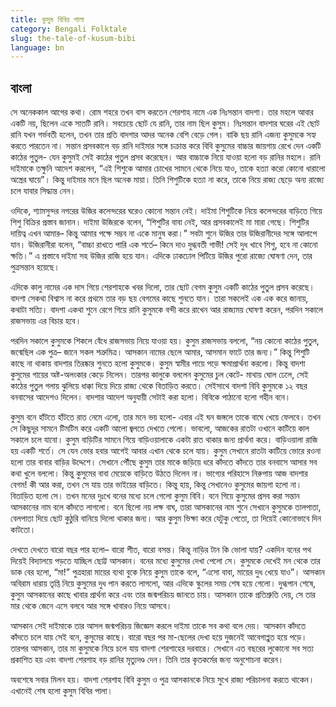 ```yaml
---
title: কুসুম বিবির পালা
category: Bengali Folktale
slug: the-tale-of-kusum-bibi
language: bn
---
```


## বাংলা

সে অনেককাল আগের কথা। রোম শহরে তখন বাস করতেন শেরশাহ নামে এক নিঃসন্তান বাদশা। তার মহলে আবার একটি নয়, ছিলেন একে সাতটি রানি। সবচেয়ে ছোট যে রানি, তার নাম ছিল কুসুম। নিঃসন্তান বাদশার ঘরের এই ছোট রানি যখন গর্ভবতী হলেন, তখন তার প্রতি বাদশার আদর অনেক বেশি বেড়ে গেল। বাকি ছয় রানি এজন্য কুসুমকে সহ্য করতে পারতেন না। সন্তান প্রসবকালে বড় রানি দাইমার সঙ্গে চক্রান্ত করে বিবি কুসুমের বাচ্চার জায়গায় রেখে দেন একটি কাঠের পুতুল- যেন কুসুমই সেই কাঠের পুতুল প্রসব করেছেন। আর বাচ্চাকে নিয়ে যাওয়া হলো বড় রানির মহলে। রানি দাইমাকে তক্ষুনি আদেশ করলেন, “এই শিশুকে আমার চোখের সামনে থেকে নিয়ে যাও, তাকে হত্যা করো কোনো ধারালো অস্ত্রের ঘায়ে”। কিন্তু দাইমার মনে ছিল অনেক মায়া। তিনি শিশুটিকে হত্যা না করে, তাকে নিয়ে রাজ্য ছেড়ে অন্য রাজ্যে চলে যাবার সিদ্ধান্ত নেন।

ওদিকে, শ্যামসুন্দর নগরের উজির কলেন্দরের ঘরেও কোনো সন্তান নেই। দাইমা শিশুটিকে নিয়ে কলেন্দরের বাড়িতে গিয়ে শিশু বিক্রির প্রস্তাব জানান। দাইমা উজিরকে বলেন, “শিশুটির বাবা নেই, আর প্রসবকালেই মা মারা গেছে। শিশুটির দায়িত্ব এখন আমার– কিন্তু আমার পক্ষে সম্ভব না একে মানুষ করা।” সবটা শুনে উজির তার উজিরানীদের সঙ্গে আলাপে যান। উজিরানীরা বলেন, “বাচ্চা রাখতে পারি এক শর্তে– কিনে দাও দুগ্ধবতী গাভী! সেই দুধ খাবে শিশু, হবে না কোনো ক্ষতি।” এ প্রস্তাবে দাইমা সহ উজির রাজি হয়ে যান। এদিকে ঢাকঢোল পিটিয়ে উজির পুরো রাজ্যে ঘোষণা দেন, তার পুত্রসন্তান হয়েছে।

এদিকে কালু নামের এক দাস গিয়ে শেরশাহকে খবর দিলো, তার ছোট বেগম কুসুম একটি কাঠের পুতুল প্রসব করেছে। বাদশা সেকথা বিশ্বাস না করে প্রথমে তার বড় ছয় বেগমের কাছে শুনতে যান। তারা সকলেই এক এক করে জানায়, কথাটা সত্যি। বাদশা একথা শুনে রেগে গিয়ে রানি কুসুমকে বন্দী করে রাখেন আর রাজ্যময় ঘোষণা করেন, পরদিন সকালে রাজসভায় এর বিচার হবে।

পরদিন সকালে কুসুমকে শিকলে বেঁধে রাজসভায় নিয়ে যাওয়া হয়। কুসুম রাজসভায় বললো, “নয় কোনো কাঠের পুতুল, জন্মেছিল এক পুত্র– জানে সকল শত্রুমিত্র। আসকান নামের ছেলে আমার, আসমান ফাটে তার জন্য।” কিন্তু শিশুটি কাছে না থাকায় বাদশার তিরষ্কার শুনতে হলো কুসুমকে। কুসুম স্বামীর পায়ে পড়ে ক্ষমাপ্রার্থনা করলো। কিন্তু বাদশা কুসুমের গায়ের অষ্ট-অলংকার কেড়ে নিলেন। তারপর কালুকে বললেন কুসুমের চুল কেটে- মাথায় ঘোল ঢেলে, সেই কাঠের পুতুল গলায় ঝুলিয়ে ধাক্কা দিয়ে দিয়ে রাজ্য থেকে বিতাড়িত করতে। সেইসাথে বাদশা বিবি কুসুমকে ১২ বছর বনবাসের আদেশও দিলেন। বাদশার আদেশ অনুযায়ী সেটাই করা হলো। বিবিকে পাঠানো হলো গহীন বনে।

কুসুম বনে হাঁটতে হাঁটতে রাত নেমে এলো, তার মনে ভয় হলো- এবার এই ঘন জঙ্গলে তাকে বাঘে খেয়ে ফেলবে। তখন সে কিছুদূর সামনে টিমটিম করে একটি আলো জ্বলতে দেখতে পেলো। ভাবলো, আজকের রাতটা ওখানে কাটিয়ে কাল সকালে চলে যাবো। কুসুম বাড়িটির সামনে গিয়ে বাড়িওয়ালাকে একটা রাত থাকার জন্য প্রার্থনা করে। বাড়িওয়ালা রাজি হয় একটি শর্তে। সে যেন ভোর হবার আগেই আবার এখান থেকে চলে যায়। কুসুম সেখানে রাতটা কাটিয়ে ভোরে রওনা হলো তার বাবার বাড়ির উদ্দেশে। সেখানে পৌঁছে কুসুম তার মাকে জড়িয়ে ধরে কাঁদতে কাঁদতে তার বনবাসে আসার সব কথা খুলে বললো। কিন্তু কুসুমের বাবা মেয়েকে বাড়িতে উঠতে দিলেন না। ভাগ্যের পরিহাসে নিরুপায় আজ বাদশার বেগম! কী আর করা, তখন সে যায় তার ভাইয়ের বাড়িতে। কিন্তু হায়, কিন্তু সেখানেও কুসুমের জায়গা হলো না। বিতাড়িত হলো সে। তখন মনের দুঃখে বনের মধ্যে চলে গেলো কুসুম বিবি। বনে গিয়ে কুসুমের প্রসব করা সন্তান আসকানের নাম বলে কাঁদতে লাগলো। বনে ছিলো নয় লক্ষ বাঘ, তারা আসকানের নাম শুনে সেখানে কুসুমকে তালপাতা, বেলপাতা দিয়ে ছোট কুঠুরি বানিয়ে দিলো থাকার জন্য। আর কুসুম ভিক্ষা করে যেটুকু পেতো, তা দিয়েই কোনোভাবে দিন কাটতো।

দেখতে দেখতে বারো বছর পার হলো– বারো শীত, বারো বসন্ত। কিন্তু নাড়ির টান কি ভোলা যায়? একদিন বনের পথ দিয়েই বিদ্যালয়ে পড়তে যাচ্ছিল ছোট্ট আসকান। বনের মধ্যে কুসুমের দেখা পেলো সে। কুসুমকে দেখেই মন থেকে তার ডাক বের হলো, “মা!” পুত্রহারা মায়ের ব্যথা বুকে নিয়ে কুসুম তাকে বলে, “এসো বাবা, মায়ের দুধ খেয়ে যাও”। আসকান অবিরাম ধারায় তৃপ্তি নিয়ে কুসুমের দুধ পান করতে লাগলো, আর এদিকে স্কুলের সময় শেষ হয়ে গেলো। দুগ্ধপান শেষে, কুসুম আসকানের কাছে খাবার প্রার্থনা করে এবং তার জন্মপরিচয় জানতে চায়। আসকান তাকে প্রতিশ্রুতি দেয়, সে তার মার থেকে জেনে এসে বলবে আর সঙ্গে খাবারও নিয়ে আসবে।

আসকান সেই দাইমাকে তার আসল জন্মপরিচয় জিজ্ঞেস করলে দাইমা তাকে সব কথা বলে দেয়। আসকান কাঁদতে কাঁদতে চলে যায় সেই বনে, কুসুমের কাছে। বারো বছর পর মা-ছেলের দেখা হয়ে দুজনেই আবেগাপ্লুত হয়ে পড়ে। তারপর আসকান, তার মা কুসুমকে নিয়ে চলে যায় বাদশা শেরশাহের দরবারে। সেখানে এত বছরের লুকোনো সব সত্য প্রকাশিত হয় এবং বাদশা শেরশাহ বড় রানির মৃত্যুদণ্ড দেন। তিনি তার কৃতকর্মের জন্য অনুশোচনা করেন।

অবশেষে সবার মিলন হয়। বাদশা শেরশাহ বিবি কুসুম ও পুত্র আসকানকে নিয়ে সুখে রাজ্য পরিচালনা করতে থাকেন। এখানেই শেষ হলো কুসুম বিবির পালা।
